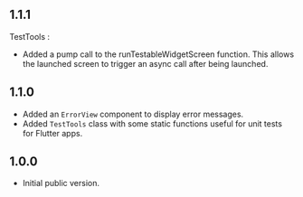 ## 1.1.1

TestTools : 
- Added a pump call to the runTestableWidgetScreen function. This allows the launched screen to trigger an async call after being launched.

## 1.1.0

- Added an `ErrorView` component to display error messages.
- Added `TestTools` class with some static functions useful for unit tests for Flutter apps.

## 1.0.0

- Initial public version.
